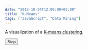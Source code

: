 ```yaml
---
date: "2012-10-24T12:00:00+03:00"
title: "K-Means"
tags: ["JavaScript", "Data Mining"]
---
```


A visualization of a <a href="http://en.wikipedia.org/wiki/K-means_clustering">K-means clustering</a>.

<!--more-->
<style>
    .post {
        max-width: none;
        width: 480px;
        padding: 0;
    }
</style>

<button onclick="doStep()">Step</button>

<canvas id="canvas"></canvas>

<script>
var size = {x: 480, y:480};
var canvas = document.getElementById("canvas");
canvas.width = size.x;
canvas.height = size.y;
var TAU = Math.PI*2;
var draw = canvas.getContext("2d");

var data = [{ label : "A", x : 2, y : 4 },
			{ label : "B", x : 7, y : 3 },
			{ label : "C", x : 3, y : 5 },
			{ label : "D", x : 5, y : 3 },
			{ label : "E", x : 7, y : 4 },
			{ label : "F", x : 6, y : 8 },
			{ label : "G", x : 6, y : 5 },
			{ label : "H", x : 8, y : 4 },
			{ label : "I", x : 2, y : 5 },
			{ label : "J", x : 3, y : 7 }];

var dataMap = {};
for(var i = 0; i < data.length; i += 1)
	dataMap[data[i].label] = data[i];


var stepInterval = 0;
var state = {
	tick : 0,
	centers : []
};

function clone(obj){
	var res = {};
	for(var i in obj)
		if(typeof(obj[i]) == "object")
			res[i] = clone(obj[i])
		else
			res[i] = obj[i];
	return res;
}

function stop(){
	clearInterval(stepInterval);
}

function reset(){
	state.tick = 0;
	state.centers = [{x:2,y:6}, {x:2,y:8}, {x:5,y:8}];
	for(var i = 0; i < state.centers.length; i += 1){
		state.centers[i].children = [];
	}
}

function start(){
	stop();
	reset();
	stepInterval = setInterval(doStep, 1000);
}

function render(state){
	var background = "#222",
		foreground = "#ddd";

	draw.fillStyle = background;
	draw.fillRect(0,0,size.x,size.y);

	draw.save();

	draw.translate(10, size.y-10);
	draw.scale(46, -46);

	draw.strokeStyle = foreground;
	draw.lineWidth = 0.07;

	// axis
	draw.beginPath();
	draw.moveTo(0,0); draw.lineTo(0, 10);
	draw.moveTo(0,0); draw.lineTo(10, 0);
	draw.stroke();

	// grid
	draw.beginPath();
	draw.lineWidth = 0.01;
	for(var i = 0; i < 10; i += 1){
		draw.moveTo(i, -0.1); draw.lineTo(i, 10);
		draw.moveTo(-0.1, i); draw.lineTo(10, i);
	}
	draw.stroke();

	draw.font = "bold 1px sans-serif";
	var radius = 0.3;
	for(var i = 0; i < data.length; i += 1){
		draw.fillStyle = foreground;

		var p = data[i];
		draw.beginPath();
		draw.arc(p.x, p.y, radius, 0, TAU, 0);
		draw.fill();

		draw.save();
			draw.translate(p.x - 0.18, p.y - 0.18);
			draw.scale(0.5,-0.5);

			draw.fillStyle = "#000";
			draw.fillText(p.label, 0, 0);
		draw.restore();
	}


	draw.lineWidth = 0.1;
	draw.strokeStyle = "080";
	var centers = state.centers;
	for(var i = 0; i < centers.length; i += 1){
		draw.fillStyle = "#f00";
		
		var p = centers[i];
		draw.beginPath();
		draw.arc(p.x, p.y, 0.2, 0, TAU, 0);
		draw.fill();

		for(var k = 0; k < p.children.length; k += 1 ){
			var o = dataMap[p.children[k]];
			draw.beginPath();
			draw.moveTo(p.x, p.y);
			draw.lineTo(o.x, o.y);
			draw.stroke();
		}
	}
	
	draw.save();
		draw.scale(1,-1);
		draw.fillStyle = "#fff";
		draw.fillText(state.tick, 0.2, -0.2);
	draw.restore();

	draw.restore();
}

function sqDist(from, to){
	var dx = from.x - to.x,
		dy = from.y - to.y;
	return dx*dx + dy*dy;
}


function reassignChildren(state){
	var centers = state.centers;

	for(var i = 0; i < centers.length; i += 1){
		centers[i].children = [];
	}

	data.map(function(p){
		var nearest = 0, 
			dist = sqDist(p, centers[nearest]);
		
		for(var k = 1; k < centers.length; k += 1){
			var kdist = sqDist(p, centers[k]);
			if(kdist < dist){
				dist = kdist;
				nearest = k;
			}
		}

		centers[nearest].children.push(p.label);
	});
}

function recalculateCenters(state){
	var centers = state.centers;

	centers.map(function(center){
		if(center.children.length <= 0)
			return;

		var sum = {x:0, y:0};
		center.children.map(function(child){
			var c = dataMap[child];
			sum.x += c.x;
			sum.y += c.y;
		});

		var len = center.children.length;
		center.x = sum.x / len;
		center.y = sum.y / len;
	});
}

function kmeans(state){
	if(state.tick % 2)
		reassignChildren(state)
	else
		recalculateCenters(state);
}

var tick = 0;

function doStep(){
	state.tick += 1;
	render(state);
	kmeans(state);
}

reset();
render(state);

</script>